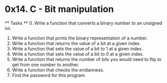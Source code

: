 <h1>0x14. C - Bit manipulation</h1>

** Tasks **
0. Write a function that converts a binary number to an unsigned int.
1. Write a function that prints the binary representation of a number. 
2. Write a function that returns the value of a bit at a given index.
3. Write a function that sets the value of a bit to 1 at a given index. 
4. Write a function that sets the value of a bit to 0 at a given index.
5. Write a function that returns the number of bits you would need to flip to get from one number to another.
6. Write a function that checks the endianness.
7. Find the password for this program.
